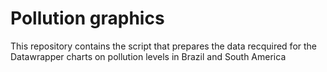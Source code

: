 # Pollution graphics
This repository contains the script that prepares the data recquired for the Datawrapper charts on pollution levels in Brazil and South America
